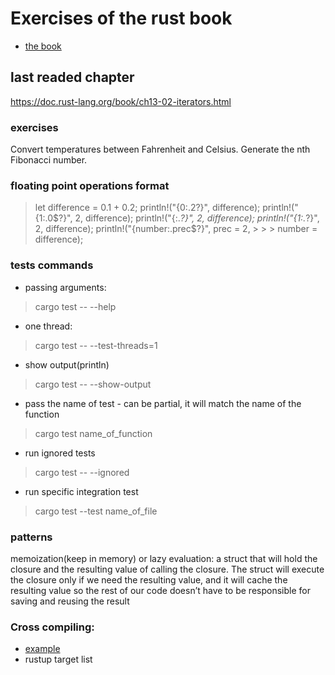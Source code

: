 # Exercises of the rust book
- [the book](https://doc.rust-lang.org/book/)

## last readed chapter
https://doc.rust-lang.org/book/ch13-02-iterators.html

### exercises
Convert temperatures between Fahrenheit and Celsius.
Generate the nth Fibonacci number.

### floating point operations format
> let difference = 0.1 + 0.2;
> println!("{0:.2?}", difference);
> println!("{1:.0$?}", 2, difference);
> println!("{:.*?}", 2, difference);
> println!("{1:.*?}", 2, difference);
> println!("{number:.prec$?}", prec = 2, > > > number = difference);


### tests commands
- passing arguments: 
> cargo test -- --help
- one thread:
> cargo test -- --test-threads=1
- show output(println)
> cargo test -- --show-output
- pass the name of test - can be partial, it will match the name of the function
> cargo test name_of_function
- run ignored tests
> cargo test -- --ignored
- run specific integration test
> cargo test --test name_of_file


### patterns

memoization(keep in memory) or lazy evaluation: a struct that will hold the closure and the resulting value of calling the closure. The struct will execute the closure only if we need the resulting value, and it will cache the resulting value so the rest of our code doesn’t have to be responsible for saving and reusing the result



### Cross compiling:
- [example](https://exceptionshub.com/cross-compile-a-rust-application-from-linux-to-windows.html)
- rustup target list
